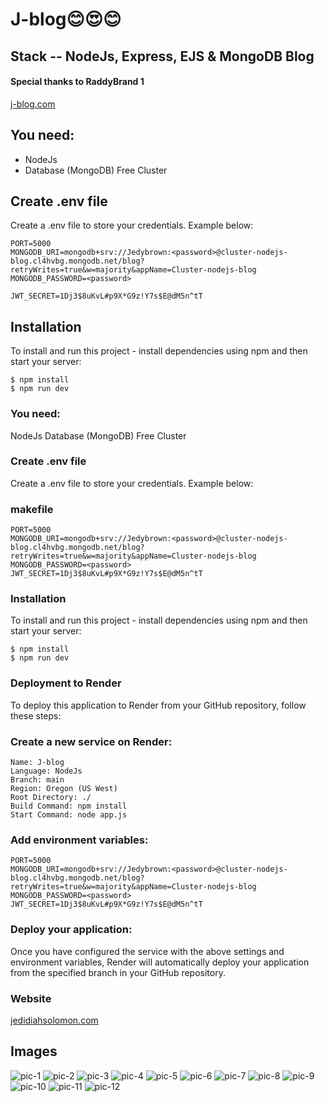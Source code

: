 # J-blog😊😍😊

## Stack -- NodeJs, Express, EJS & MongoDB Blog

#### Special thanks to RaddyBrand 1 

[j-blog.com](https://j-blog-dlw9.onrender.com/)

## You need:

- NodeJs
- Database (MongoDB) Free Cluster

## Create .env file

Create a .env file to store your credentials. Example below:

```
PORT=5000
MONGODB_URI=mongodb+srv://Jedybrown:<password>@cluster-nodejs-blog.cl4hvbg.mongodb.net/blog?retryWrites=true&w=majority&appName=Cluster-nodejs-blog
MONGODB_PASSWORD=<password>

JWT_SECRET=1Dj3$8uKvL#p9X*G9z!Y7s$E@dM5n^tT
```

## Installation

To install and run this project - install dependencies using npm and then start your server:

```
$ npm install
$ npm run dev
```

### You need:

NodeJs
Database (MongoDB) Free Cluster

### Create .env file

Create a .env file to store your credentials. Example below:

### makefile

```
PORT=5000
MONGODB_URI=mongodb+srv://Jedybrown:<password>@cluster-nodejs-blog.cl4hvbg.mongodb.net/blog?retryWrites=true&w=majority&appName=Cluster-nodejs-blog
MONGODB_PASSWORD=<password>
JWT_SECRET=1Dj3$8uKvL#p9X*G9z!Y7s$E@dM5n^tT
```

### Installation

To install and run this project - install dependencies using npm and then start your server:

```
$ npm install
$ npm run dev
```

### Deployment to Render

To deploy this application to Render from your GitHub repository, follow these steps:

### Create a new service on Render:

```
Name: J-blog
Language: NodeJs
Branch: main
Region: Oregon (US West)
Root Directory: ./
Build Command: npm install
Start Command: node app.js
```

### Add environment variables:

```
PORT=5000
MONGODB_URI=mongodb+srv://Jedybrown:<password>@cluster-nodejs-blog.cl4hvbg.mongodb.net/blog?retryWrites=true&w=majority&appName=Cluster-nodejs-blog
MONGODB_PASSWORD=<password>
JWT_SECRET=1Dj3$8uKvL#p9X*G9z!Y7s$E@dM5n^tT
```

### Deploy your application:

Once you have configured the service with the above settings and environment variables, Render will automatically deploy your application from the specified branch in your GitHub repository.

### Website

[jedidiahsolomon.com](https://jedidiahsolomon.vercel.app/)

## Images

![pic-1](./public/img/pic-1.png)
![pic-2](./public/img/pic-2.png)
![pic-3](./public/img/pic-3.png)
![pic-4](./public/img/pic-4.png)
![pic-5](./public/img/pic-5.png)
![pic-6](./public/img/pic-6.png)
![pic-7](./public/img/pic-7.png)
![pic-8](./public/img/pic-8.png)
![pic-9](./public/img/pic-9.png)
![pic-10](./public/img/pic-10.png)
![pic-11](./public/img/pic-11.png)
![pic-12](./public/img/pic-12.png)

